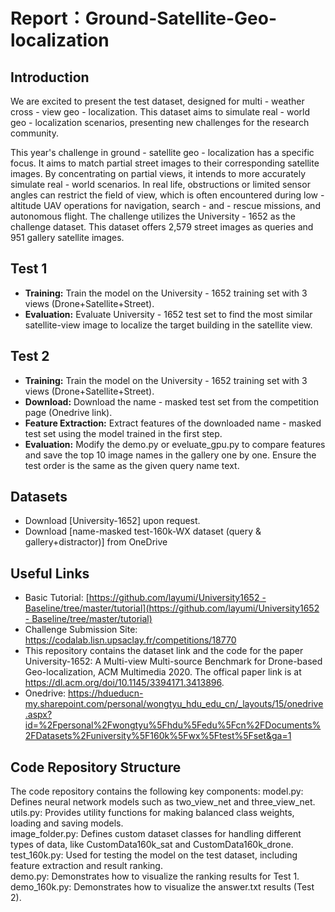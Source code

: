 # Report：Ground-Satellite-Geo-localization
## Introduction
We are excited to present the test dataset, designed for multi - weather cross - view geo - localization. This dataset aims to simulate real - world geo - localization scenarios, presenting new challenges for the research community.

This year's challenge in ground - satellite geo - localization has a specific focus. It aims to match partial street images to their corresponding satellite images. By concentrating on partial views, it intends to more accurately simulate real - world scenarios. In real life, obstructions or limited sensor angles can restrict the field of view, which is often encountered during low - altitude UAV operations for navigation, search - and - rescue missions, and autonomous flight.
The challenge utilizes the University - 1652 as the challenge dataset. This dataset offers 2,579 street images as queries and 951 gallery satellite images.

## Test 1
* **Training:** Train the model on the University - 1652 training set with 3 views (Drone+Satellite+Street).
* **Evaluation:** Evaluate University - 1652 test set to find the most similar satellite-view image to localize the target building in the satellite view.

## Test 2
* **Training:** Train the model on the University - 1652 training set with 3 views (Drone+Satellite+Street).  
* **Download:** Download the name - masked test set from the competition page (Onedrive link).  
* **Feature Extraction:** Extract features of the downloaded name - masked test set using the model trained in the first step.  
* **Evaluation:** Modify the demo.py or eveluate_gpu.py to compare features and save the top 10 image names in the gallery one by one. Ensure the test order is the same as the given query name text.  

## Datasets
* Download [University-1652] upon request.
* Download [name-masked test-160k-WX dataset (query & gallery+distractor)] from OneDrive

## Useful Links
* Basic Tutorial: [[https://github.com/layumi/University1652 - Baseline/tree/master/tutorial](https://github.com/layumi/University1652 - Baseline/tree/master/tutorial)](https://github.com/layumi/University1652-Baseline.git)
* Challenge Submission Site: https://codalab.lisn.upsaclay.fr/competitions/18770
* This repository contains the dataset link and the code for the paper University-1652: A Multi-view Multi-source Benchmark for Drone-based Geo-localization, ACM Multimedia 2020. The offical paper link is at https://dl.acm.org/doi/10.1145/3394171.3413896.
* Onedrive: https://hdueducn-my.sharepoint.com/personal/wongtyu_hdu_edu_cn/_layouts/15/onedrive.aspx?id=%2Fpersonal%2Fwongtyu%5Fhdu%5Fedu%5Fcn%2FDocuments%2FDatasets%2Funiversity%5F160k%5Fwx%5Ftest%5Fset&ga=1

## Code Repository Structure
The code repository contains the following key components:
model.py: Defines neural network models such as two_view_net and three_view_net.  
utils.py: Provides utility functions for making balanced class weights, loading and saving models.  
image_folder.py: Defines custom dataset classes for handling different types of data, like CustomData160k_sat and CustomData160k_drone.  
test_160k.py: Used for testing the model on the test dataset, including feature extraction and result ranking.  
demo.py: Demonstrates how to visualize the ranking results for Test 1.  
demo_160k.py: Demonstrates how to visualize the answer.txt results (Test 2).
